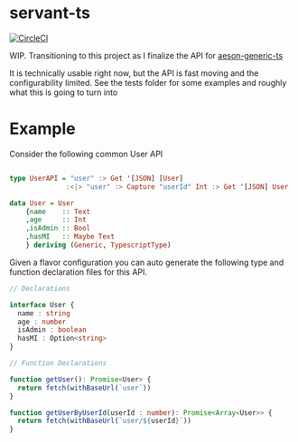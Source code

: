 # servant-ts

[![CircleCI](https://circleci.com/gh/smaccoun/servant-ts.svg?style=svg)](https://circleci.com/gh/smaccoun/servant-ts)

WIP. Transitioning to this project as I finalize the API for [aeson-generic-ts](https://github.com/smaccoun/aeson-generic-ts/commit/42153bf1bfa8c0f8427dd2410b5b73a8ce597b45)

It is technically usable right now, but the API is fast moving and the configurability limited. See the tests folder for some examples and roughly what this is going to turn into

# Example

Consider the following common User API

```haskell

type UserAPI = "user" :> Get '[JSON] [User]
              :<|> "user" :> Capture "userId" Int :> Get '[JSON] User

data User = User
    {name    :: Text
    ,age     :: Int
    ,isAdmin :: Bool
    ,hasMI   :: Maybe Text
    } deriving (Generic, TypescriptType)

```

Given a flavor configuration you can auto generate the following type and function declaration files for this API.

```Typescript
// Declarations

interface User { 
  name : string
  age : number
  isAdmin : boolean
  hasMI : Option<string>
}
```

```Typescript
// Function Declarations

function getUser(): Promise<User> {
  return fetch(withBaseUrl(`user`))
}

function getUserByUserId(userId : number): Promise<Array<User>> {
  return fetch(withBaseUrl(`user/${userId}`))
}
```


